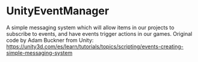 # UnityEventManager
A simple messaging system which will allow items in our projects to subscribe to events, and have events trigger actions in our games.
Original code by Adam Buckner from Unity: https://unity3d.com/es/learn/tutorials/topics/scripting/events-creating-simple-messaging-system
